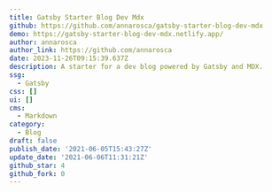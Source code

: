 ```yaml
---
title: Gatsby Starter Blog Dev Mdx
github: https://github.com/annarosca/gatsby-starter-blog-dev-mdx
demo: https://gatsby-starter-blog-dev-mdx.netlify.app/
author: annarosca
author_link: https://github.com/annarosca
date: 2023-11-26T09:15:39.637Z
description: A starter for a dev blog powered by Gatsby and MDX.
ssg:
  - Gatsby
css: []
ui: []
cms:
  - Markdown
category:
  - Blog
draft: false
publish_date: '2021-06-05T15:43:27Z'
update_date: '2021-06-06T11:31:21Z'
github_star: 4
github_fork: 0
---
```

